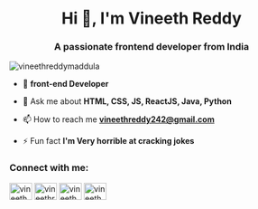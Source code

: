 <h1 align="center">Hi 👋, I'm Vineeth Reddy</h1>
<h3 align="center">A passionate frontend developer from India</h3>

<p align="left"> <img src="https://komarev.com/ghpvc/?username=vineethreddymaddula&label=Profile%20views&color=0e75b6&style=flat" alt="vineethreddymaddula" /> </p>


- 🌱  **front-end Developer**

- 💬 Ask me about **HTML, CSS, JS, ReactJS, Java, Python**

- 📫 How to reach me **vineethreddy242@gmail.com**

- ⚡ Fun fact **I'm Very horrible at cracking jokes**

<h3 align="left">Connect with me:</h3>
<p align="left">
<a href="https://twitter.com/vineeth_2402" target="blank"><img align="center" src="https://raw.githubusercontent.com/rahuldkjain/github-profile-readme-generator/master/src/images/icons/Social/twitter.svg" alt="vineeth_2402" height="30" width="40" /></a>
<a href="https://linkedin.com/in/vineethreddymaddula" target="blank"><img align="center" src="https://raw.githubusercontent.com/rahuldkjain/github-profile-readme-generator/master/src/images/icons/Social/linked-in-alt.svg" alt="vineethreddymaddula" height="30" width="40" /></a>
<a href="https://fb.com/vineeth242" target="blank"><img align="center" src="https://raw.githubusercontent.com/rahuldkjain/github-profile-readme-generator/master/src/images/icons/Social/facebook.svg" alt="vineeth242" height="30" width="40" /></a>
<a href="https://instagram.com/spoidy_24" target="blank"><img align="center" src="https://raw.githubusercontent.com/rahuldkjain/github-profile-readme-generator/master/src/images/icons/Social/instagram.svg" alt="vineeth_reddy_._" height="30" width="40" /></a>
</p>



